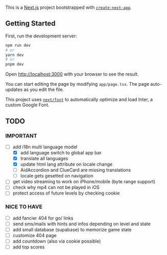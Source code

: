 This is a [Next.js](https://nextjs.org/) project bootstrapped with [`create-next-app`](https://github.com/vercel/next.js/tree/canary/packages/create-next-app).

## Getting Started

First, run the development server:

```bash
npm run dev
# or
yarn dev
# or
pnpm dev
```

Open [http://localhost:3000](http://localhost:3000) with your browser to see the result.

You can start editing the page by modifying `app/page.tsx`. The page auto-updates as you edit the file.

This project uses [`next/font`](https://nextjs.org/docs/basic-features/font-optimization) to automatically optimize and load Inter, a custom Google Font.

## TODO

### IMPORTANT

- [ ] add i18n multi language model
  - [x] add language switch to global app bar
  - [x] translate all languages
  - [x] update html lang attribute on locale change
  - [ ] AidAccordion and ClueCard are missing translations
  - [ ] locale gets gesetted on navigation
- [ ] get video streaming to work on iPhone/mobile (byte range support)
- [ ] check why mp4 can not be played in iOS
- [ ] protect access of future levels by checking cookie

### NICE TO HAVE

- [ ] add fancier 404 for go/ links
- [ ] send sms/mails with hints and infos depending on level and state
- [ ] add small database (supabase) to memorize game state
- [ ] customize 404 page
- [ ] add countdown (also via cookie possible)
- [ ] add top scores
